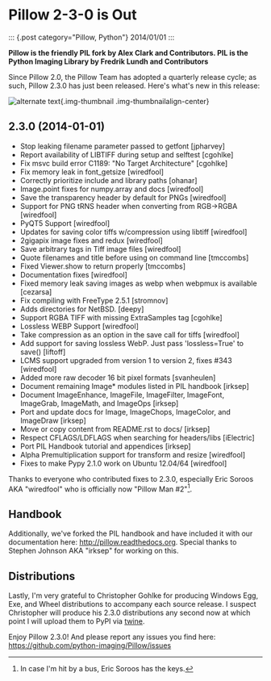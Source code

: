 # Pillow 2-3-0 is Out

::: {.post category="Pillow, Python"}
2014/01/01
:::

**Pillow is the friendly PIL fork by Alex Clark and Contributors. PIL is
the Python Imaging Library by Fredrik Lundh and Contributors**

Since Pillow 2.0, the Pillow Team has adopted a quarterly release cycle;
as such, Pillow 2.3.0 has just been released. Here\'s what\'s new in
this release:

![alternate text](/images/one-does-not-simply-make-a-release.jpg){.img-thumbnail
.img-thumbnailalign-center}

## 2.3.0 (2014-01-01)

-   Stop leaking filename parameter passed to getfont \[jpharvey\]
-   Report availability of LIBTIFF during setup and selftest \[cgohlke\]
-   Fix msvc build error C1189: \"No Target Architecture\" \[cgohlke\]
-   Fix memory leak in font_getsize \[wiredfool\]
-   Correctly prioritize include and library paths \[ohanar\]
-   Image.point fixes for numpy.array and docs \[wiredfool\]
-   Save the transparency header by default for PNGs \[wiredfool\]
-   Support for PNG tRNS header when converting from RGB-\>RGBA
    \[wiredfool\]
-   PyQT5 Support \[wiredfool\]
-   Updates for saving color tiffs w/compression using libtiff
    \[wiredfool\]
-   2gigapix image fixes and redux \[wiredfool\]
-   Save arbitrary tags in Tiff image files \[wiredfool\]
-   Quote filenames and title before using on command line \[tmccombs\]
-   Fixed Viewer.show to return properly \[tmccombs\]
-   Documentation fixes \[wiredfool\]
-   Fixed memory leak saving images as webp when webpmux is available
    \[cezarsa\]
-   Fix compiling with FreeType 2.5.1 \[stromnov\]
-   Adds directories for NetBSD. \[deepy\]
-   Support RGBA TIFF with missing ExtraSamples tag \[cgohlke\]
-   Lossless WEBP Support \[wiredfool\]
-   Take compression as an option in the save call for tiffs
    \[wiredfool\]
-   Add support for saving lossless WebP. Just pass \'lossless=True\' to
    save() \[liftoff\]
-   LCMS support upgraded from version 1 to version 2, fixes #343
    \[wiredfool\]
-   Added more raw decoder 16 bit pixel formats \[svanheulen\]
-   Document remaining Image\* modules listed in PIL handbook \[irksep\]
-   Document ImageEnhance, ImageFile, ImageFilter, ImageFont, ImageGrab,
    ImageMath, and ImageOps \[irksep\]
-   Port and update docs for Image, ImageChops, ImageColor, and
    ImageDraw \[irksep\]
-   Move or copy content from README.rst to docs/ \[irksep\]
-   Respect CFLAGS/LDFLAGS when searching for headers/libs \[iElectric\]
-   Port PIL Handbook tutorial and appendices \[irksep\]
-   Alpha Premultiplication support for transform and resize
    \[wiredfool\]
-   Fixes to make Pypy 2.1.0 work on Ubuntu 12.04/64 \[wiredfool\]

Thanks to everyone who contributed fixes to 2.3.0, especially Eric
Soroos AKA \"wiredfool\" who is officially now \"Pillow Man #2\"[^1].

## Handbook

Additionally, we\'ve forked the PIL handbook and have included it with
our documentation here: <http://pillow.readthedocs.org>. Special thanks
to Stephen Johnson AKA \"irksep\" for working on this.

## Distributions

Lastly, I\'m very grateful to Christopher Gohlke for producing Windows
Egg, Exe, and Wheel distributions to accompany each source release. I
suspect Christopher will produce his 2.3.0 distributions any second now
at which point I will upload them to PyPI via
[twine](https://pypi.python.org/pypi/twine).

Enjoy Pillow 2.3.0! And please report any issues you find here:
<https://github.com/python-imaging/Pillow/issues>

[^1]: In case I\'m hit by a bus, Eric Soroos has the keys.
